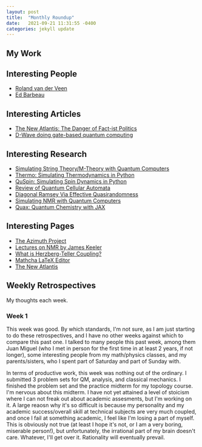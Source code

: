```yaml
---
layout: post
title:  "Monthly Roundup"
date:   2021-09-21 11:31:55 -0400
categories: jekyll update
---
```


<script type="text/javascript" src="https://cdn.mathjax.org/mathjax/latest/MathJax.js?config=TeX-AMS-MML_HTMLorMML"> </script> 

## My Work

## Interesting People

- [Roland van der Veen](http://www.rolandvdv.nl/#home)
- [Ed Barbeau](http://www.math.utoronto.ca/barbeau/home.html)

## Interesting Articles

- [The New Atlantis: The Danger of Fact-ist Politics](https://www.thenewatlantis.com/publications/the-danger-of-fact-ist-politics)
- [D-Wave doing gate-based quantum computing](https://techcrunch.com/2021/10/05/d-wave-plans-to-build-a-gate-model-quantum-computer/)

## Interesting Research

- [Simulating String Theory/M-Theory with Quantum Computers](https://link.springer.com/content/pdf/10.1007/JHEP07(2021)140.pdf)
- [Thermo: Simulating Thermodynamics in Python](https://github.com/CalebBell/thermo)
- [QuSpin: Simulating Spin Dynamics in Python](https://weinbe58.github.io/QuSpin/#)
- [Review of Quantum Cellular Automata](https://arxiv.org/pdf/1904.13318.pdf)
- [Diagonal Ramsey Via Effective Quasirandomness](https://arxiv.org/pdf/2005.09251.pdf)
- [Simulating NMR with Quantum Computers](https://arxiv.org/pdf/2109.13298.pdf)
- [Quax: Quantum Chemistry with JAX](https://github.com/CCQC/Quax)

## Interesting Pages

 - [The Azimuth Project](https://www.azimuthproject.org/azimuth/show/Azimuth+Code+Project)
 - [Lectures on NMR by James Keeler](http://www-keeler.ch.cam.ac.uk/lectures/)
 - [What is Herzberg-Teller Coupling?](https://condensedconcepts.blogspot.com/2013/03/what-is-herzberg-teller-coupling.html)
 - [Mathcha LaTeX Editor](https://www.mathcha.io/)
 - [The New Atlantis](https://www.thenewatlantis.com/)
 
## Weekly Retrospectives

My thoughts each week.

### Week 1

This week was good. By which standards, I'm not sure, as I am just starting to do these retrospectives, and I have no other weeks against which to compare 
this past one. I talked to many people this past week, among them Juan Miguel (who I met in person for the first time in at least 2 years, if not longer), 
some interesting people from my math/physics classes, and my parents/sisters, who I spent part of Saturday and part of Sunday with.

In terms of productive work, this week was nothing out of the ordinary. I submitted 3 problem sets for QM, analysis, and classical mechanics. 
I finished the problem set and the practice midterm for my topology course. I'm nervous about this midterm. I have not yet attained a level 
of stoicism where I can not freak out about academic assesments, but I'm working on it. A large reaosn why it's so difficult is because my personality and 
my academic success/overall skill at technical subjects are very much coupled, and once I fail at something academic, I feel like I'm losing a part of myself. 
This is obviously not true (at least I hope it's not, or I am a very boring, miserable person!), but unfortunately, the irrational part of my brain doesn't 
care. Whatever, I'll get over it. Rationality will eventually prevail.
 
